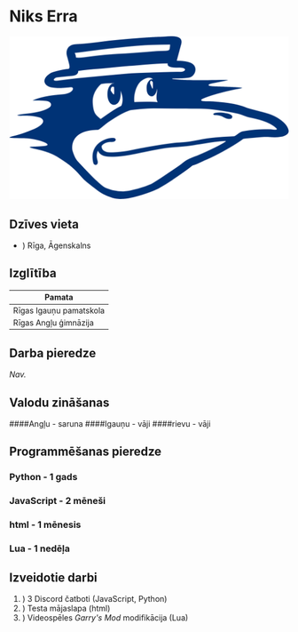 # Niks Erra
![](bilde.png)
## Dzīves vieta
* ) Rīga, Āgenskalns
## Izglītība
|Pamata|
|---|
|Rīgas Igauņu pamatskola|
|Rīgas Angļu ģimnāzija|
## Darba pieredze
_Nav._

## Valodu zināšanas
####Angļu - saruna
####Igauņu - vāji
####rievu - vāji

## Programmēšanas pieredze
### Python - 1 gads
### JavaScript - 2 mēneši
### html - 1 mēnesis
### Lua - 1 nedēļa

## Izveidotie darbi

1. ) 3 Discord čatboti (JavaScript, Python)
2. ) Testa mājaslapa (html)
3. ) Videospēles _Garry's Mod_ modifikācija (Lua)